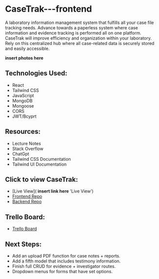 # CaseTrak---frontend

A laboratory information management system that fulfills all your case file tracking needs. Advance towards a paperless system where case information and evidence tracking is performed all on one platform. CaseTrak will improve efficiency and organization within your laboratory. Rely on this centralized hub where all case-related data is securely stored and easily accessible.

**insert photos here**

## Technologies Used:
- React <br/>
- Tailwind CSS<br/>
- JavaScript <br/>
- MongoDB <br/>
- Mongoose <br/>
- CORS <br/>
- JWT/Bcyprt<br/>

## Resources:
- Lecture Notes <br/>
- Stack Overflow <br/>
- ChatGpt <br/>
- Tailwind CSS Documentation <br/>
- Tailwind UI Documentation <br/>

## Click to view CaseTrak:
- [Live View]( **insert link here** 'Live View') 
- [Frontend Repo](https://github.com/bonnil1/CaseTrak---frontend 'CaseTrak Frontend')
- [Backend Repo](https://github.com/bonnil1/CaseTrak 'CaseTrak Backend')

## Trello Board:
- [Trello Board](https://trello.com/b/psv0MMmV/capstone 'Trello')

## Next Steps: 
- Add an upload PDF function for case notes + reports.
- Add a fifth model that includes testimony information.
- Finish full CRUD for evidence + investigator routes.
- Dropdown menus for forms that have set options. 